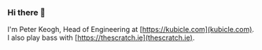 ### Hi there 👋

I'm Peter Keogh, Head of Engineering at [https://kubicle.com](kubicle.com). I also play bass with [https://thescratch.ie](thescratch.ie).
